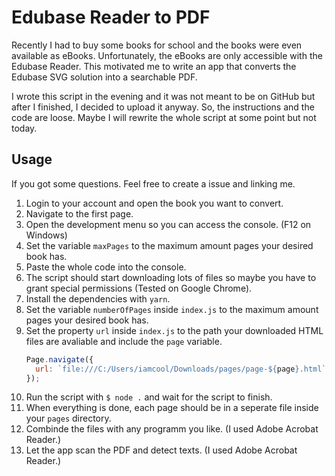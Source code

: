 # Edubase Reader to PDF

Recently I had to buy some books for school and the books were even available as eBooks. Unfortunately, the eBooks are only accessible with the Edubase Reader. This motivated me to write an app that converts the Edubase SVG solution into a searchable PDF.

I wrote this script in the evening and it was not meant to be on GitHub but after I finished, I decided to upload it anyway. So, the instructions and the code are loose. Maybe I will rewrite the whole script at some point but not today.

## Usage

If you got some questions. Feel free to create a issue and linking me.

1. Login to your account and open the book you want to convert.
2. Navigate to the first page.
3. Open the development menu so you can access the console. (F12 on Windows)
4. Set the variable `maxPages` to the maximum amount pages your desired book has.
5. Paste the whole code into the console.
6. The script should start downloading lots of files so maybe you have to grant special permissions (Tested on Google Chrome).
7. Install the dependencies with `yarn`.
8. Set the variable `numberOfPages` inside `index.js` to the maximum amount pages your desired book has.
9. Set the property `url` inside `index.js` to the path your downloaded HTML files are avaliable and include the `page` variable.
   ```javascript
   Page.navigate({
     url: `file:///C:/Users/iamcool/Downloads/pages/page-${page}.html`,
   });
   ```
10. Run the script with `$ node .` and wait for the script to finish.
11. When everything is done, each page should be in a seperate file inside your `pages` directory.
12. Combinde the files with any programm you like. (I used Adobe Acrobat Reader.)
13. Let the app scan the PDF and detect texts. (I used Adobe Acrobat Reader.)
